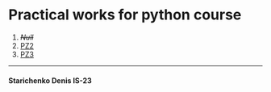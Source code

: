 # Practical works for python course
1. _~~Null~~_
2. [PZ2](pz2/main.py)
3. [PZ3](pz3)

---

#### Starichenko Denis IS-23        